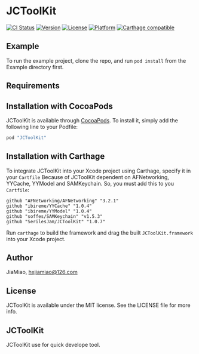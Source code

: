 # JCToolKit

[![CI Status](http://img.shields.io/travis/JiaMiao/JCToolKit.svg?style=flat)](https://travis-ci.org/SerilesJam/JCToolKit.svg?branch=master)
[![Version](https://img.shields.io/cocoapods/v/JCToolKit.svg?style=flat)](http://cocoapods.org/pods/JCToolKit)
[![License](https://img.shields.io/cocoapods/l/JCToolKit.svg?style=flat)](http://cocoapods.org/pods/JCToolKit)
[![Platform](https://img.shields.io/cocoapods/p/JCToolKit.svg?style=flat)](http://cocoapods.org/pods/JCToolKit)
[![Carthage compatible](https://img.shields.io/badge/Carthage-compatible-4BC51D.svg?style=flat)](https://github.com/Carthage/Carthage)

## Example

To run the example project, clone the repo, and run `pod install` from the Example directory first.

## Requirements

## Installation with CocoaPods

JCToolKit is available through [CocoaPods](http://cocoapods.org). To install
it, simply add the following line to your Podfile:

```ruby
pod "JCToolKit"
```

## Installation with Carthage

To integrate JCToolKit into your Xcode project using Carthage, specify it in your `Cartfile`
Because of JCToolKit dependent on AFNetworking, YYCache, YYModel and SAMKeychain. So, you must add this to you `Cartfile`:

```ogdl
github "AFNetworking/AFNetworking" "3.2.1"
github "ibireme/YYCache" "1.0.4"
github "ibireme/YYModel" "1.0.4"
github "soffes/SAMKeychain" "v1.5.3"
github "SerilesJam/JCToolKit" "1.0.7"
```

Run `carthage` to build the framework and drag the built `JCToolKit.framework` into your Xcode project.

## Author

JiaMiao, hxjiamiao@126.com

## License

JCToolKit is available under the MIT license. See the LICENSE file for more info.

## JCToolKit

JCToolKit use for quick develope tool.

